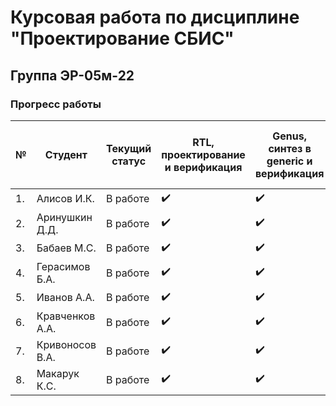 # Курсовая работа по дисциплине "Проектирование СБИС"

## Группа ЭР-05м-22

### Прогресс работы

| № | Студент | Текущий статус | RTL, проектирование и верификация | Genus, синтез в generic и верификация | Genus, синтез в mapped и верификация | LEC | Innovus, проектирование топологии без контактных площадок | Virtuoso, импорт DEF-файла | Virtuoso, проверка DRC, ERC, LVS, antenna | Virtuoso, экстракция паразитных параметров | Virtuoso, моделирование в Spectre |
|---|-|---|---|---|---|---|---|---|---|---|---|
|1. | Алисов И.К.     | В работе | :heavy_check_mark: | :heavy_check_mark: | :heavy_check_mark: | :heavy_check_mark: | :heavy_check_mark: | :heavy_check_mark: | DRC :heavy_check_mark: |  |  |
|2. | Аринушкин Д.Д.  | В работе | :heavy_check_mark: | :heavy_check_mark: | :heavy_check_mark: | :heavy_check_mark: | :heavy_check_mark: | :heavy_check_mark: | DRC :heavy_check_mark: |  |  |
|3. | Бабаев М.С.     | В работе | :heavy_check_mark: | :heavy_check_mark: | :heavy_check_mark: | :heavy_check_mark: | :heavy_check_mark: | :heavy_check_mark: |  |  |  |
|4. | Герасимов Б.А.  | В работе | :heavy_check_mark: | :heavy_check_mark: | :heavy_check_mark: | :heavy_check_mark: | :heavy_check_mark: | :heavy_check_mark: |  |  |  |
|5. | Иванов А.А.     | В работе | :heavy_check_mark: | :heavy_check_mark: | :heavy_check_mark: | :heavy_check_mark: | :heavy_check_mark: | :heavy_check_mark: | DRC :heavy_check_mark: |  |  |
|6. | Кравченков А.А. | В работе | :heavy_check_mark: | :heavy_check_mark: |  | :heavy_check_mark: | :heavy_check_mark: | :heavy_check_mark: |  |  |  |
|7. | Кривоносов В.А. | В работе | :heavy_check_mark: | :heavy_check_mark: | :heavy_check_mark: | :heavy_check_mark: | :heavy_check_mark: | :heavy_check_mark: | DRC :heavy_check_mark: |  |  |
|8. | Макарук К.С.    | В работе | :heavy_check_mark: | :heavy_check_mark: | :heavy_check_mark: | :heavy_check_mark: | :heavy_check_mark: | :heavy_check_mark: | DRC :heavy_check_mark: |  |  |
